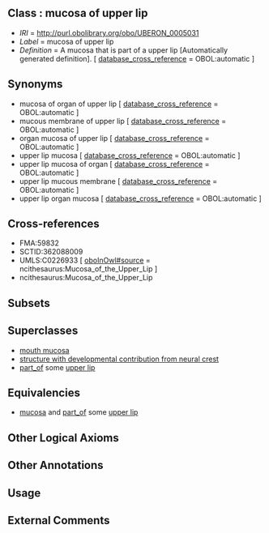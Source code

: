 
## Class : mucosa of upper lip

 * *IRI* = http://purl.obolibrary.org/obo/UBERON_0005031
 * *Label* = mucosa of upper lip
 * *Definition* = A mucosa that is part of a upper lip [Automatically generated definition]. [ [database_cross_reference](../../ef/oboInOwl#hasDbXref.md) = OBOL:automatic ]

## Synonyms

 * mucosa of organ of upper lip [ [database_cross_reference](../../ef/oboInOwl#hasDbXref.md) = OBOL:automatic ]
 * mucous membrane of upper lip [ [database_cross_reference](../../ef/oboInOwl#hasDbXref.md) = OBOL:automatic ]
 * organ mucosa of upper lip [ [database_cross_reference](../../ef/oboInOwl#hasDbXref.md) = OBOL:automatic ]
 * upper lip mucosa [ [database_cross_reference](../../ef/oboInOwl#hasDbXref.md) = OBOL:automatic ]
 * upper lip mucosa of organ [ [database_cross_reference](../../ef/oboInOwl#hasDbXref.md) = OBOL:automatic ]
 * upper lip mucous membrane [ [database_cross_reference](../../ef/oboInOwl#hasDbXref.md) = OBOL:automatic ]
 * upper lip organ mucosa [ [database_cross_reference](../../ef/oboInOwl#hasDbXref.md) = OBOL:automatic ]

## Cross-references

 * FMA:59832
 * SCTID:362088009
 * UMLS:C0226933 [ [oboInOwl#source](../../ce/oboInOwl#source.md) = ncithesaurus:Mucosa_of_the_Upper_Lip ]
 * ncithesaurus:Mucosa_of_the_Upper_Lip

## Subsets


## Superclasses

 * [mouth mucosa](../../UBERON/29/UBERON_0003729.md)
 * [structure with developmental contribution from neural crest](../../UBERON/14/UBERON_0010314.md)
 * [part_of](../../BFO/50/BFO_0000050.md) some [upper lip](../../UBERON/34/UBERON_0001834.md)

## Equivalencies

 * [mucosa](../../UBERON/44/UBERON_0000344.md) and [part_of](../../BFO/50/BFO_0000050.md) some [upper lip](../../UBERON/34/UBERON_0001834.md)

## Other Logical Axioms


## Other Annotations


## Usage


## External Comments

